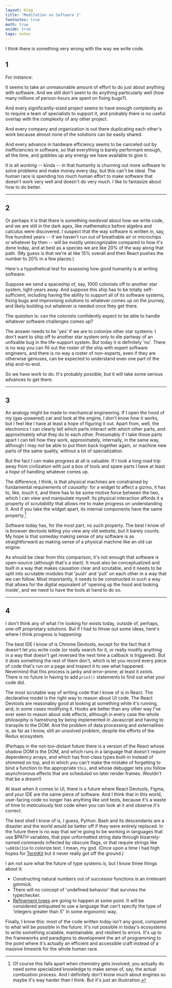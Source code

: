 ```yaml
---
layout: blog
title: "Meditation on Software 1"
footnotes: true
math: true
aside: true
tags: notes
---
```


I think there is something very wrong with the way we write code.

<!--more--> 

## 1

For instance:

It seems to take an unreasonable amount of effort to do just about anything with software. And we still don't seem to do anything particularly well (how many millions of person-hours are spent on fixing bugs?).

And every significantly-sized project seems to have enough complexity as to require a team of specialists to support it, and probably there is no useful overlap with the complexity of any other project. 

And every company and organization is out there duplicating each other's work because almost none of the solutions can be easily shared. 

And every advance in hardware efficiency seems to be canceled out by inefficiencies in software, so that everything is barely performant enough, all the time, and gobbles up any energy we have available to give it.

It is all _working_ -- kinda -- in that humanity is churning out more software to solve problems and make money every day, but this can't be ideal. The human race is spending too much human effort to make software that doesn't work very well and doesn't do very much. I like to fantasize about how to do better.

--------

## 2

Or perhaps it is that there is something _medieval_ about how we write code, and we are still in the dark ages, like mathematics before algebra and calculus were discovered. I suspect that the way software is written in, say, five hundred years -- if we haven't run out of breathable air or microchips or whatever by then -- will be mostly unrecognizable compared to how it's done today, and at best as a species we are like 20% of the way along that path. (My guess is that we're at like 15% overall and then React pushes the number to 20% in a few places.)

Here's a hypothetical test for assessing how good humanity is at writing software: 

Suppose we send a spaceship of, say, 1000 colonists off to another star system, light-years away. And suppose this ship has to be totally self-sufficient, including having the ability to support all of its software systems, fixing bugs and improvising solutions to whatever comes up on the journey, and likely building out whatever is needed once they get there.

The question is: can the colonists confidently expect to be able to handle whatever software challenges comes up?

The answer needs to be 'yes' if we are to colonize other star systems: I don't want to ship off to another star system only to die partway of an unfixable bug in the life-support system. But today it is definitely 'no'. There is no way you can fill out the roster of the ship with expert software engineers, and there is no way a roster of non-experts, even if they are otherwise geniuses, can be expected to understand even one part of the ship end-to-end. 

So we have work to do. It's probably _possible_, but it will take some serious advances to get there.

-----------

## 3

An analogy might be made to mechanical engineering. If I open the hood of my (gas-powered) car and look at the engine, I don't know how it works, but I feel like I have at least a hope of figuring it out. Apart from, well, the electronics I can clearly tell which parts interact with which other parts, and approximately what they do to each other. Presumably if I take those parts apart I can tell how they work, approximately, internally, in the same way, although I may not be able to put them back together again, or machine new parts of the same quality, without a lot of specialization.

But the fact I can make progress at all is valuable. If I took a long road trip away from civilization with just a box of tools and spare parts I have at least a _hope_ of handling whatever comes up.

The difference, I think, is that physical machines are constrained by fundamental requirements of _causality_: for a widget to affect a gizmo, it has to, like, _touch_ it, and there has to be some motive force between the two, which I can view and manipulate myself. Its physical interaction affords it a property of _scrutability_ that allows me to make progress on understanding it. And if you take the widget apart, its internal components have the same property.[^engine]

Software today has, for the most part, no such property. The best I know of is browser devtools letting you view any old website, but it barely counts. My hope is that someday making sense of any software is as straightforward as making sense of a physical machine like an old car engine.

[^engine]: Of course this falls apart when chemistry gets involved; you actually do need some specialized knowledge to make sense of, say, the actual combustion process. And I definitely don't know much about engines so maybe it's way harder than I think. But it's just an illustration.

As should be clear from this comparison, it's not enough that software is open-source (although that's a start). It must also be conceptualized and built in a way that makes causation clear and scrutable, and it needs to be split into scrutable modules that 'push' and 'pull' on each other in a way that we can follow. Most importantly, it needs to be constructed in such a way that allows for the digital equivalent of 'opening up the hood and looking inside', and we need to have the tools at hand to do so.

---------

## 4

I don't think any of what I'm looking for exists today, outside of, perhaps, one-off proprietary solutions. But if I had to throw out some ideas, here's where I think progress is happening:

The best IDE I know of is Chrome Devtools, except for the fact that it doesn't let you write code (or really search for it, or really modify anything in a way that doesn't get reversed the next time a callback is triggered). But it does something the rest of them don't, which is let you record every piece of code that's run on a page and inspect it to see what happened. Nevermind that this process is janky and error-prone; at least it _exists_. There is no future in having to add `print()` statements to find out what your code did.

The most scrutable way of writing code that I know of is in React. The declarative model is the right way to reason about UI code. The React Devtools are reasonably good at looking at something while it's running, and, in some cases modifying it. Hooks are better than any other way I've ever seen to reason about side effects, although in every case the whole philosophy is hamstrung by being implemented in Javascript and having to transpile to the DOM. And the problem of data processing and externalities is, as far as I know, still an unsolved problem, despite the efforts of the Redux ecosystem.

(Perhaps in the not-too-distant future there is a version of the React whose shadow DOM _is_ the DOM, and which runs in a language that doesn't require dependency arrays, and which has first-class types built-in instead of shimmed on top, and in which you can't make the mistake of forgetting to bind a function to the appropriate `this`, and whose debugger lets you follow asynchronous effects that are scheduled on later render frames. Wouldn't that be a dream!)

At least when it comes to UI, there is a future where React Devtools, Figma, and your IDE are the same piece of software. And I think that in this world, user-facing code no longer has anything like unit tests, because it's a waste of time to meticulously test code when you can look at it and observe it's correct.

The best shell I know of is, I guess, Python. Bash and its descendants are a disaster and the world would be better off if they were entirely replaced. In the future there is no way that we're going to be working in languages that use $PATH variables, that pipe unformatted string data through bizarrely-named commands inflected by obscure flags, or that require strings like `\u001b[31m` to colorize text. I mean, my god. (Once upon a time I had high hopes for [TermKit](https://github.com/unconed/TermKit) but it never really got off the ground.)

I am not sure what the future of type systems is, but I know three things about it:

* Constructing natural numbers out of successor functions is an irrelevant gimmick.
* There will no concept of 'undefined behavior' that survives the typechecker.
* [Refinement types](https://en.wikipedia.org/wiki/Refinement_type) are going to happen at some point. It will be considered antiquated to use a language that can't specify the type of 'integers greater than 5" in some ergonomic way.

Finally, I know this: most of the code written today isn't any good, compared to what will be possible in the future. It's not possible in today's ecosystems to write something scalable, maintainable, and resilient to errors. It's up to the frameworks and paradigms to development the art of programming to the point where it's actually an efficient and accessible craft instead of a massive timesink for the whole human race.

